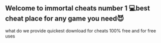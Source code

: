 Welcome to immortal cheats number 1 💻best cheat place for any game you need😈
----------------------------------------
what do we provide 
quickest download for cheats 100% free and for free uses 
